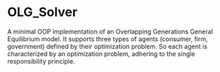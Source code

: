 # OLG_Solver
A minimal OOP implementation of an Overlapping Generations General Equilibrium model. It supports three types of agents (consumer, firm, government) defined by their optimization problem. So each agent is characterized by an optimization problem, adhering to the single responsibility principle.  
